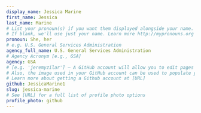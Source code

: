 ```yaml
---
display_name: Jessica Marine
first_name: Jessica
last_name: Marine
# List your pronoun(s) if you want them displayed alongside your name.
# If blank, we'll use just your name. Learn more http://mypronouns.org
pronoun: She, her
# e.g. U.S. General Services Administration
agency_full_name: U.S. General Services Administration
# Agency Acronym [e.g., GSA]
agency: GSA
# [e.g. 'jeremyzilar'] — A GitHub account will allow you to edit pages on Digital.gov.
# Also, the image used in your GitHub account can be used to populate your digital.gov profile photo.
# Learn more about getting a Github account at [URL]
github: JessicaMarine1
slug: jessica-marine
# See [URL] for a full list of profile photo options
profile_photo: github
---
```

